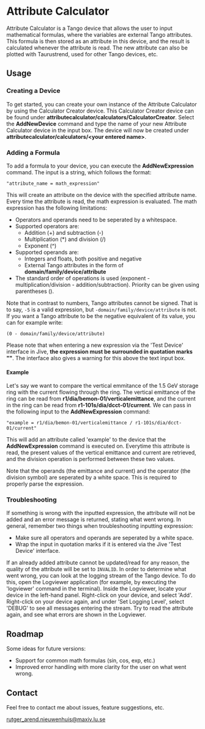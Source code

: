 # Attribute Calculator

Attribute Calculator is a Tango device that allows the user to input mathematical formulas, where the variables are external Tango attributes. This formula is then stored as an attribute in this device, and the result is calculated whenever the attribute is read. The new attribute can also be plotted with Taurustrend, used for other Tango devices, etc.

## Usage

### Creating a Device
To get started, you can create your own instance of the Attribute Calculator by using the Calculator Creator device. This Calculator Creator device can be found under **attributecalculator/calculators/CalculatorCreator**.
Select the **AddNewDevice** command and type the name of your new Attribute Calculator device in the input box. The device will now be created under **attributecalculator/calculators/\<your entered name\>**.

### Adding a Formula
To add a formula to your device, you can execute the **AddNewExpression** command. The input is a string, which follows the format:

`"attribute_name = math_expression"`

This will create an attribute on the device with the specified attribute name. Every time the attribute is read, the math expression is evaluated. The math expression has the following limitations:

- Operators and operands need to be seperated by a whitespace.
- Supported operators are:
    - Addition (+) and subtraction (-)
    - Multiplication (*) and division (/)
    - Exponent (^)
- Supported operands are:
    - Integers and floats, both positive and negative
    - External Tango attributes in the form of **domain/family/device/attribute**
- The standard order of operations is used (exponent - multiplication/division - addition/subtraction). Priority can be given using parentheses ().

Note that in contrast to numbers, Tango attributes cannot be signed. That is to say, `-5` is a valid expression, but `-domain/family/device/attribute` is not. If you want a Tango attribute to be the negative equivalent of its value, you can for example write:

`(0 - domain/family/device/attribute)`

Please note that when entering a new expression via the 'Test Device' interface in Jive, **the expression must be surrounded in quotation marks ""**. The interface also gives a warning for this above the text input box.

#### Example
Let's say we want to compare the vertical emmitance of the 1.5 GeV storage ring with the current flowing through the ring. The vertical emittance of the ring can be read from **r1/dia/bemon-01/verticalemittance**, and the current in the ring can be read from **r1-101s/dia/dcct-01/current**. We can pass in the following input to the **AddNewExpression** command:

`"example = r1/dia/bemon-01/verticalemittance / r1-101s/dia/dcct-01/current"`

This will add an attribute called 'example' to the device that the **AddNewExpression** command is executed on. Everytime this attribute is read, the present values of the vertical emittance and current are retrieved, and the division operation is performed between these two values. 

Note that the operands (the emittance and current) and the operator (the division symbol) are seperated by a white space. This is required to properly parse the expression.

### Troubleshooting
If something is wrong with the inputted expression, the attribute will not be added and an error message is returned, stating what went wrong. In general, remember two things when troubleshooting inputting expression:
- Make sure all operators and operands are seperated by a white space.
- Wrap the input in quotation marks if it is entered via the Jive 'Test Device' interface.

If an already added attribute cannot be updated/read for any reason, the quality of the attribute will be set to `INVALID`. In order to determine what went wrong, you can look at the logging stream of the Tango device. To do this, open the Logviewer application (for example, by executing the 'logviewer' command in the terminal). Inside the Logviewer, locate your device in the left-hand panel. Right-click on your device, and select 'Add'. Right-click on your device again, and under 'Set Logging Level', select 'DEBUG' to see all messages entering the stream. Try to read the attribute again, and see what errors are shown in the Logviewer.

## Roadmap

Some ideas for future versions:
- Support for common math formulas (sin, cos, exp, etc.)
- Improved error handling with more clarity for the user on what went wrong.

## Contact

Feel free to contact me about issues, feature suggestions, etc.

rutger_arend.nieuwenhuis@maxiv.lu.se
